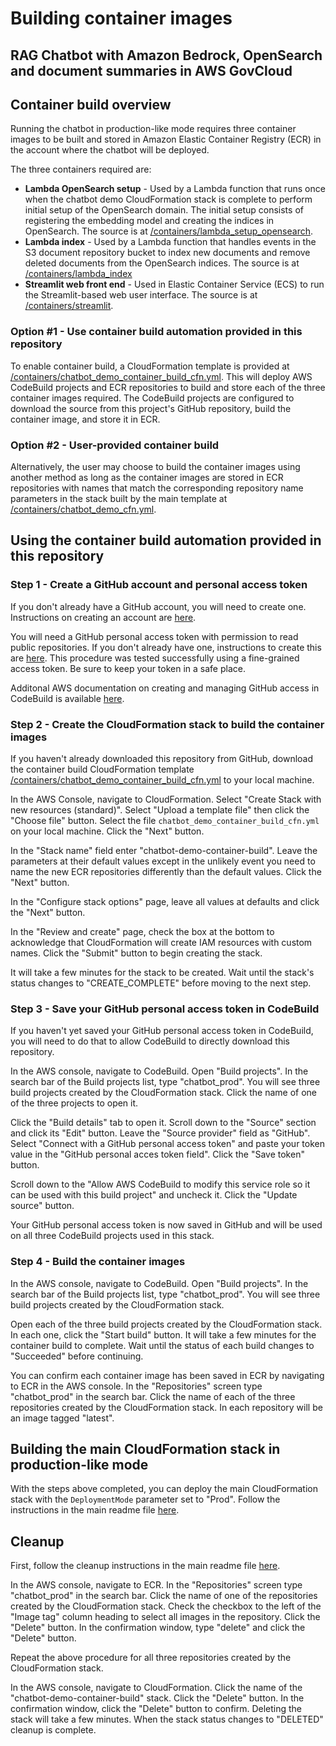 # Building container images
## RAG Chatbot with Amazon Bedrock, OpenSearch and document summaries in AWS GovCloud

## Container build overview

Running the chatbot in production-like mode requires three container images to be built and stored in Amazon Elastic Container Registry (ECR) in the account where the chatbot will be deployed.

The three containers required are:

- **Lambda OpenSearch setup** - Used by a Lambda function that runs once when the chatbot demo CloudFormation stack is complete to perform initial setup of the OpenSearch domain.  The initial setup consists of registering the embedding model and creating the indices in OpenSearch.  The source is at [/containers/lambda_setup_opensearch](https://github.com/aws-samples/rag-chatbot-with-bedrock-opensearch-and-document-summaries-in-govcloud/tree/main/containers/lambda_setup_opensearch).
- **Lambda index** - Used by a Lambda function that handles events in the S3 document repository bucket to index new documents and remove deleted documents from the OpenSearch indices.  The source is at [/containers/lambda_index](https://github.com/aws-samples/rag-chatbot-with-bedrock-opensearch-and-document-summaries-in-govcloud/tree/main/containers/lambda_index)
- **Streamlit web front end** - Used in Elastic Container Service (ECS) to run the Streamlit-based web user interface.  The source is at [/containers/streamlit](https://github.com/aws-samples/rag-chatbot-with-bedrock-opensearch-and-document-summaries-in-govcloud/tree/main/containers/streamlit).

### Option #1 - Use container build automation provided in this repository

To enable container build, a CloudFormation template is provided at [/containers/chatbot_demo_container_build_cfn.yml](https://github.com/aws-samples/rag-chatbot-with-bedrock-opensearch-and-document-summaries-in-govcloud/blob/main/containers/chatbot_demo_container_build_cfn.yml).  This will deploy AWS CodeBuild projects and ECR repositories to build and store each of the three container images required.  The CodeBuild projects are configured to download the source from this project's GitHub repository, build the container image, and store it in ECR.

### Option #2 - User-provided container build

Alternatively, the user may choose to build the container images using another method as long as the container images are stored in ECR repositories with names that match the corresponding repository name parameters in the stack built by the main template at [/containers/chatbot_demo_cfn.yml](https://github.com/aws-samples/rag-chatbot-with-bedrock-opensearch-and-document-summaries-in-govcloud/blob/main/cloudformation/chatbot_demo_cfn.yml).

## Using the container build automation provided in this repository

### Step 1 - Create a GitHub account and personal access token

If you don't already have a GitHub account, you will need to create one.  Instructions on creating an account are [here](https://docs.github.com/en/get-started/start-your-journey/creating-an-account-on-github).

You will need a GitHub personal access token with permission to read public repositories.  If you don't already have one, instructions to create this are [here](https://docs.github.com/en/authentication/keeping-your-account-and-data-secure/managing-your-personal-access-tokens).  This procedure was tested successfully using a fine-grained access token.  Be sure to keep your token in a safe place.

Additonal AWS documentation on creating and managing GitHub access in CodeBuild is available [here](https://docs.aws.amazon.com/codebuild/latest/userguide/access-tokens.html).

### Step 2 - Create the CloudFormation stack to build the container images

If you haven't already downloaded this repository from GitHub, download the container build CloudFormation template [/containers/chatbot_demo_container_build_cfn.yml](https://github.com/aws-samples/rag-chatbot-with-bedrock-opensearch-and-document-summaries-in-govcloud/blob/main/containers/chatbot_demo_container_build_cfn.yml) to your local machine.

In the AWS Console, navigate to CloudFormation.  Select "Create Stack with new resources (standard)".  Select "Upload a template file" then click the "Choose file" button.  Select the file ```chatbot_demo_container_build_cfn.yml``` on your local machine.  Click the "Next" button.

In the "Stack name" field enter "chatbot-demo-container-build".  Leave the parameters at their default values except in the unlikely event you need to name the new ECR repositories differently than the default values.  Click the "Next" button.

In the "Configure stack options" page, leave all values at defaults and click the "Next" button.

In the "Review and create" page, check the box at the bottom to acknowledge that CloudFormation will create IAM resources with custom names.  Click the "Submit" button to begin creating the stack.

It will take a few minutes for the stack to be created.  Wait until the stack's status changes to "CREATE_COMPLETE" before moving to the next step.

### Step 3 - Save your GitHub personal access token in CodeBuild

If you haven't yet saved your GitHub personal access token in CodeBuild, you will need to do that to allow CodeBuild to directly download this repository.

In the AWS console, navigate to CodeBuild.  Open "Build projects".  In the search bar of the Build projects list, type "chatbot_prod".  You will see three build projects created by the CloudFormation stack.  Click the name of one of the three projects to open it.

Click the "Build details" tab to open it.  Scroll down to the "Source" section and click its "Edit" button.  Leave the "Source provider" field as "GitHub".  Select "Connect with a GitHub personal access token" and paste your token value in the "GitHub personal acces token field".  Click the "Save token" button.

Scroll down to the "Allow AWS CodeBuild to modify this service role so it can be used with this build project" and uncheck it.  Click the "Update source" button.

Your GitHub personal access token is now saved in GitHub and will be used on all three CodeBuild projects used in this stack.

### Step 4 - Build the container images

In the AWS console, navigate to CodeBuild.  Open "Build projects".  In the search bar of the Build projects list, type "chatbot_prod".  You will see three build projects created by the CloudFormation stack.

Open each of the three build projects created by the CloudFormation stack.  In each one, click the "Start build" button.  It will take a few minutes for the container build to complete.  Wait until the status of each build changes to "Succeeded" before continuing.

You can confirm each container image has been saved in ECR by navigating to ECR in the AWS console.  In the "Repositories" screen type "chatbot_prod" in the search bar.  Click the name of each of the three repositories created by the CloudFormation stack.  In each repository will be an image tagged "latest".

## Building the main CloudFormation stack in production-like mode

With the steps above completed, you can deploy the main CloudFormation stack with the ```DeploymentMode``` parameter set to "Prod".  Follow the instructions in the main readme file [here](https://github.com/aws-samples/rag-chatbot-with-bedrock-opensearch-and-document-summaries-in-govcloud/blob/main/README.md#Production-like-deployment).

## Cleanup

First, follow the cleanup instructions in the main readme file [here](https://github.com/aws-samples/rag-chatbot-with-bedrock-opensearch-and-document-summaries-in-govcloud/blob/main/README.md#Cleanup).

In the AWS console, navigate to ECR.  In the "Repositories" screen type "chatbot_prod" in the search bar.  Click the name of one of the repositories created by the CloudFormation stack.  Check the checkbox to the left of the "Image tag" column heading to select all images in the repository.  Click the "Delete" button.  In the confirmation window, type "delete" and click the "Delete" button.

Repeat the above procedure for all three repositories created by the CloudFormation stack.

In the AWS console, navigate to CloudFormation.  Click the name of the "chatbot-demo-container-build" stack.  Click the "Delete" button.  In the confirmation window, click the "Delete" button to confirm.  Deleting the stack will take a few minutes.  When the stack status changes to "DELETED" cleanup is complete.
